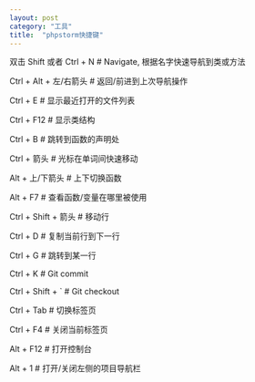 ```yaml
---
layout: post
category: "工具"
title:  "phpstorm快捷键"
---
```


双击 Shift 或者 Ctrl + N # Navigate, 根据名字快速导航到类或方法

Ctrl + Alt + 左/右箭头 # 返回/前进到上次导航操作

Ctrl + E # 显示最近打开的文件列表

Ctrl + F12 # 显示类结构

Ctrl + B # 跳转到函数的声明处

Ctrl + 箭头 # 光标在单词间快速移动

Alt + 上/下箭头 # 上下切换函数

Alt + F7 # 查看函数/变量在哪里被使用

Ctrl + Shift + 箭头 # 移动行

Ctrl + D # 复制当前行到下一行

Ctrl + G # 跳转到某一行

Ctrl + K # Git commit

Ctrl + Shift + ` # Git checkout

Ctrl + Tab # 切换标签页

Ctrl + F4 # 关闭当前标签页

Alt + F12 # 打开控制台

Alt + 1 # 打开/关闭左侧的项目导航栏
